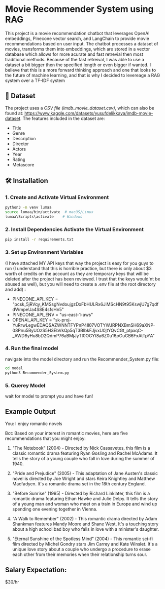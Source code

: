 # Movie Recommender System using RAG

This project is a movie recommendation chatbot that leverages OpenAI embeddings, Pinecone vector search, and LangChain to provide movie recommendations based on user input. The chatbot processes a dataset of movies, transforms them into embeddings, which are stored in a vector database which allows for more acurate and fast retrevial then most traditional methods. Because of the fast retreival, I was able to use a dataset a bit bigger then the specified length or even bigger if wanted. I believe that this is a more forward thinking approach and one that looks to the future of machine learning, and that is why I decided to levereage a RAG system over a TF-IDF system

## 📂 Dataset

The project uses a _CSV file (imdb_movie_dataset.csv)_, which can also be found at: https://www.kaggle.com/datasets/yusufdelikkaya/imdb-movie-dataset. The features included in the dataset are:
- Title
- Genre
- Description
- Director
- Actors
- Year
- Rating
- Metascore

## 🛠️ Installation

### 1. Create and Activate Virtual Environment

```bash
python3 -m venv lumaa
source lumaa/bin/activate  # macOS/Linux
lumaa\Scripts\activate    # Windows
```

### 2. Install Dependencies Activate the Virtual Environment

```bash
pip install -r requirements.txt
```

### 3. Set up Environment Variables

(I have attached MY API keys that way the project is easy for you guys to run (I understand that this is horrible practice, but there is only about $3 worth of credits on the account as they are temporary keys that will be deleted after the project has been reviewed. I trust that the keys would'nt be abused as well), but you will need to create a .env file at the root directory and add) :

- PINECONE_API_KEY = "pcsk_5jRVqy_KMSsgNvdoujgzDxFbHULRx6JiMScHN9t95KswjU7g7qdfdWmpeUa4S8E4sfsHn5"
- PINECONE_API_ENV = "us-east-1-aws"
- OPENAI_API_KEY = "sk-proj-YuRrwLegwEDAQSAZWNNTFYPnP4ll07VOTYWJRPNXBmSH69aXNP-08Pnu5ByUOzS5H3EbVkQp5qT3BlbkFJjvxU0jtYQvCGt_ptpxqC-\_AWD8yHu8bD2QdmP76aBMjJyTI0OGYt8a6Z0u16pGuGB6FxAtTpYA"

### 4. Run the final model

navigate into the model directory and run the Recommender_System.py file:

```bash
cd model
python3 Recommender_System.py

```

### 5. Querey Model

wait for model to prompt you and have fun!

## Example Output
You: I enjoy romantic novels

Bot: Based on your interest in romantic movies, here are five recommendations that you might enjoy:

1. "The Notebook" (2004) - Directed by Nick Cassavetes, this film is a classic romantic drama featuring Ryan Gosling and Rachel McAdams. It tells the story of a young couple who fall in love during the summer of 1940.

2. "Pride and Prejudice" (2005) - This adaptation of Jane Austen's classic novel is directed by Joe Wright and stars Keira Knightley and Matthew Macfadyen. It's a romantic drama set in the 18th century England.

3. "Before Sunrise" (1995) - Directed by Richard Linklater, this film is a romantic drama featuring Ethan Hawke and Julie Delpy. It tells the story of a young man and woman who meet on a train in Europe and wind up spending one evening together in Vienna.

4. "A Walk to Remember" (2002) - This romantic drama directed by Adam Shankman features Mandy Moore and Shane West. It's a touching story about a high school bad boy who falls in love with a minister's daughter.

5. "Eternal Sunshine of the Spotless Mind" (2004) - This romantic sci-fi film directed by Michel Gondry stars Jim Carrey and Kate Winslet. It's a unique love story about a couple who undergo a procedure to erase each other from their memories when their relationship turns sour.

## Salary Expectation:

$30/hr


